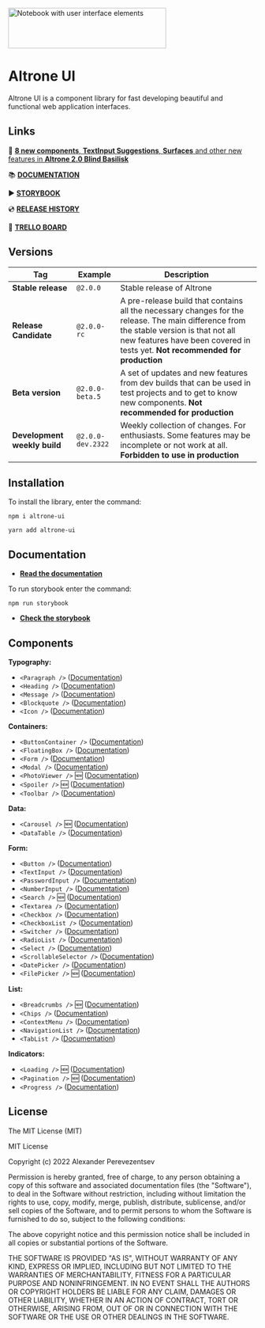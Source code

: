 <br />
<img alt="Notebook with user interface elements" width="320" height="82" src="https://files.gitbook.com/v0/b/gitbook-x-prod.appspot.com/o/spaces%2FW5YLGWqfJIMCnPELJjW6%2Fuploads%2FGUo8Duhjb5SonJdYliHO%2Flogo.png?alt=media&token=906640d8-d99c-4e48-87e7-b6e92171a084" title="Altrone UI logo" />

# Altrone UI

Altrone UI is a component library for fast developing beautiful and functional web application interfaces.

## Links 
🐍 [**8 new components**, **TextInput Suggestions**, **Surfaces** and other new features in **Altrone 2.0 Blind Basilisk**](https://github.com/apcom52/altrone-ui/releases/tag/v1.3.0)

📚 [**DOCUMENTATION**](https://apcom.gitbook.io/altrone-ui/)

▶️ [**STORYBOOK**](https://apcom52.github.io/altrone-ui/)

💿 [**RELEASE HISTORY**](https://github.com/apcom52/altrone-ui/releases)

📝 [**TRELLO BOARD**](https://trello.com/b/EGGzwaTu/altrone-ui)

## Versions

| Tag                          | Example           | Description               |
|------------------------------|-------------------|---------------------------|
| **Stable release**           | `@2.0.0`          | Stable release of Altrone |
| **Release Candidate**        | `@2.0.0-rc`       | A pre-release build that contains all the necessary changes for the release. The main difference from the stable version is that not all new features have been covered in tests yet. **Not recommended for production**                        |
| **Beta version**             | `@2.0.0-beta.5`   | A set of updates and new features from dev builds that can be used in test projects and to get to know new components. **Not recommended for production**                          |
| **Development weekly build** | `@2.0.0-dev.2322` | Weekly collection of changes. For enthusiasts. Some features may be incomplete or not work at all. **Forbidden to use in production**                          |


## Installation

To install the library, enter the command:

`npm i altrone-ui`

`yarn add altrone-ui`

## Documentation

- [**Read the documentation**](https://apcom.gitbook.io/altrone-ui/)

To run storybook enter the command:

`npm run storybook`

- [**Check the storybook**](https://apcom52.github.io/altrone-ui/)

## Components

**Typography:**

- `<Paragraph />` ([Documentation](https://apcom.gitbook.io/altrone-ui/components/typography/paragraph))
- `<Heading />` ([Documentation](https://apcom.gitbook.io/altrone-ui/components/typography/heading))
- `<Message />` ([Documentation](https://apcom.gitbook.io/altrone-ui/components/typography/message))
- `<Blockquote />` ([Documentation](https://apcom.gitbook.io/altrone-ui/components/typography/blockquote))
- `<Icon />` ([Documentation](https://apcom.gitbook.io/altrone-ui/components/typography/icon))

**Containers:**

- `<ButtonContainer />` ([Documentation](https://apcom.gitbook.io/altrone-ui/components/containers/buttoncontainer))
- `<FloatingBox />` ([Documentation](https://apcom.gitbook.io/altrone-ui/components/containers/floatingbox))
- `<Form />` ([Documentation](https://apcom.gitbook.io/altrone-ui/components/containers/form))
- `<Modal />` ([Documentation](https://apcom.gitbook.io/altrone-ui/components/containers/modal))
- `<PhotoViewer />` 🆕 ([Documentation](https://apcom.gitbook.io/altrone-ui/components/containers/photoviewer))
- `<Spoiler />` 🆕 ([Documentation](https://apcom.gitbook.io/altrone-ui/components/containers/spoiler))
- `<Toolbar />` ([Documentation](https://apcom.gitbook.io/altrone-ui/components/containers/toolbar))

**Data:**

- `<Carousel />` 🆕 ([Documentation](https://apcom.gitbook.io/altrone-ui/components/data/carousel))
- `<DataTable />` ([Documentation](https://apcom.gitbook.io/altrone-ui/components/data/datatable))

**Form:**

- `<Button />` ([Documentation](https://apcom.gitbook.io/altrone-ui/components/forms/button))
- `<TextInput />` ([Documentation](https://apcom.gitbook.io/altrone-ui/components/forms/textinput))
- `<PasswordInput />` ([Documentation](https://apcom.gitbook.io/altrone-ui/components/forms/passwordinput))
- `<NumberInput />` ([Documentation](https://apcom.gitbook.io/altrone-ui/components/forms/numberinput))
- `<Search />` 🆕 ([Documentation](https://apcom.gitbook.io/altrone-ui/components/forms/search))
- `<Textarea />` ([Documentation](https://apcom.gitbook.io/altrone-ui/components/forms/textarea))
- `<Checkbox />` ([Documentation](https://apcom.gitbook.io/altrone-ui/components/forms/checkbox))
- `<CheckboxList />` ([Documentation](https://apcom.gitbook.io/altrone-ui/components/forms/checkboxlist))
- `<Switcher />` ([Documentation](https://apcom.gitbook.io/altrone-ui/components/forms/switcher))
- `<RadioList />` ([Documentation](https://apcom.gitbook.io/altrone-ui/components/forms/radiolist))
- `<Select />` ([Documentation](https://apcom.gitbook.io/altrone-ui/components/forms/select))
- `<ScrollableSelector />` ([Documentation](https://apcom.gitbook.io/altrone-ui/components/forms/scrollableselector))
- `<DatePicker />` ([Documentation](https://apcom.gitbook.io/altrone-ui/components/forms/datepicker))
- `<FilePicker />` 🆕 ([Documentation](https://apcom.gitbook.io/altrone-ui/components/forms/filepicker))

**List:**

- `<Breadcrumbs />` 🆕 ([Documentation](https://apcom.gitbook.io/altrone-ui/components/lists/breadcrumbs))
- `<Chips />` ([Documentation](https://apcom.gitbook.io/altrone-ui/components/lists/chips))
- `<ContextMenu />` ([Documentation](https://apcom.gitbook.io/altrone-ui/components/lists/contextmenu))
- `<NavigationList />` ([Documentation](https://apcom.gitbook.io/altrone-ui/components/lists/navigationlist))
- `<TabList />` ([Documentation](https://apcom.gitbook.io/altrone-ui/components/lists/tablist))

**Indicators:**

- `<Loading />` 🆕 ([Documentation](https://apcom.gitbook.io/altrone-ui/components/indicators/loading))
- `<Pagination />` 🆕 ([Documentation](https://apcom.gitbook.io/altrone-ui/components/indicators/pagination))
- `<Progress />` ([Documentation](https://apcom.gitbook.io/altrone-ui/components/indicators/progress))

## License

The MIT License (MIT)

MIT License

Copyright (c) 2022 Alexander Perevezentsev

Permission is hereby granted, free of charge, to any person obtaining a copy
of this software and associated documentation files (the "Software"), to deal
in the Software without restriction, including without limitation the rights
to use, copy, modify, merge, publish, distribute, sublicense, and/or sell
copies of the Software, and to permit persons to whom the Software is
furnished to do so, subject to the following conditions:

The above copyright notice and this permission notice shall be included in all
copies or substantial portions of the Software.

THE SOFTWARE IS PROVIDED "AS IS", WITHOUT WARRANTY OF ANY KIND, EXPRESS OR
IMPLIED, INCLUDING BUT NOT LIMITED TO THE WARRANTIES OF MERCHANTABILITY,
FITNESS FOR A PARTICULAR PURPOSE AND NONINFRINGEMENT. IN NO EVENT SHALL THE
AUTHORS OR COPYRIGHT HOLDERS BE LIABLE FOR ANY CLAIM, DAMAGES OR OTHER
LIABILITY, WHETHER IN AN ACTION OF CONTRACT, TORT OR OTHERWISE, ARISING FROM,
OUT OF OR IN CONNECTION WITH THE SOFTWARE OR THE USE OR OTHER DEALINGS IN THE
SOFTWARE.
